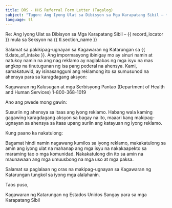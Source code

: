 ```yaml
---
title: DRS - HHS Referral Form Letter (Tagalog)
subject: "Tugon: Ang Iyong Ulat sa Dibisyon sa Mga Karapatang Sibil – {{ record_locator }} mula sa Seksyon na {{ tl.section_name }}"
language: tl
---
```

Re:		Ang Iyong Ulat sa Dibisyon sa Mga Karapatang Sibil – {{ record_locator }} mula sa Seksyon na {{ tl.section_name }}

Salamat sa pakikipag-ugnayan sa Kagawaran ng Katarungan sa {{ tl.date_of_intake }}. Ang impormasyong ibinigay mo ay sinuri namin at natukoy namin na ang nag reklamo ay naglalabas ng mga isyu na mas angkop na tinutugunan ng isa pang pederal na ahensya. Kami, samakatuwid, ay isinasangguni ang  reklamong ito sa sumusunod na ahensya para sa karagdagang aksyon:

Kagawaran ng Kalusugan at mga Serbisyong Pantao (Department of Health and Human Services)
1-800-368-1019

Ano ang pwede mong gawin:

Susuriin ng ahensya sa itaas ang iyong reklamo. Habang wala kaming gagawing karagdagang aksyon sa bagay na ito, maaari kang makipag- ugnayan sa ahensya sa itaas upang suriin ang katayuan ng iyong reklamo.  

Kung paano ka nakatulong: 

Bagamat hindi namin nagawang kumilos sa iyong reklamo, makakatulong sa amin ang iyong ulat na mahanap ang mga isyu na nakakaapekto sa maraming tao o mga komunidad. Nakakatulong din ito sa amin na maunawaan ang mga umuusbong na mga uso at mga paksa. 

Salamat sa paglalaan ng oras na makipag-ugnayan sa Kagawaran ng Katarungan tungkol sa iyong mga alalahanin.

Taos puso,


Kagawaran ng Katarungan ng Estados Unidos
Sangay para sa mga Karapatang Sibil
